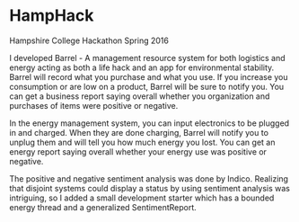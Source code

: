 # HampHack
Hampshire College Hackathon Spring 2016

I developed Barrel - A management resource system for both logistics and energy acting as both a life hack and an app for environmental stability.
Barrel will record what you purchase and what you use. If you increase you consumption or are low on a product, Barrel will be sure to notify you.
You can get a business report saying overall whether you organization and purchases of items were positive or negative.

In the energy management system, you can input electronics to be plugged in and charged. When they are done charging, Barrel will notify you to unplug them and will tell you how much energy you lost.
You can get an energy report saying overall whether your energy use was positive or negative.

The positive and negative sentiment analysis was done by Indico. Realizing that disjoint systems could display a status by using sentiment analysis was intriguing, so
I added a small development starter which has a bounded energy thread and a generalized SentimentReport.
